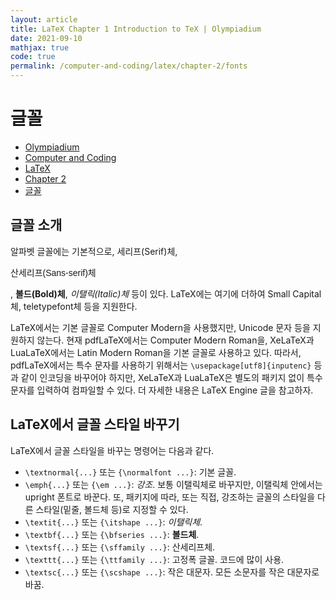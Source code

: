 ```yaml
---
layout: article
title: LaTeX Chapter 1 Introduction to TeX | Olympiadium
date: 2021-09-10
mathjax: true
code: true
permalink: /computer-and-coding/latex/chapter-2/fonts
---
```

# 글꼴
<ul class="breadcrumb">
	<li><a href="{{ site.homeurl }}">Olympiadium</a></li> 
	<li><a href="{{ site.homeurl }}computer-and-coding/">Computer and Coding</a></li> 
	<li><a href="{{ site.homeurl }}computer-and-coding/latex/">LaTeX</a></li>
	<li><a href="{{ site.homeurl }}computer-and-coding/latex/chapter-2/">Chapter 2</a></li>
	<li><a href="{{ site.homeurl }}computer-and-coding/latex/chapter-2/fonts/">글꼴</a></li>
</ul>

## 글꼴 소개
알파벳 글꼴에는 기본적으로, 세리프(Serif)체, <p style="font-family: sans-serif;">산세리프(Sans-serif)체</p>, <b>볼드(Bold)체</b>, <i>이탤릭(Italic)체</i> 등이 있다. LaTeX에는 여기에 더하여 Small Capital체, teletypefont체 등을 지원한다.

LaTeX에서는 기본 글꼴로 Computer Modern을 사용했지만, Unicode 문자 등을 지원하지 않는다. 현재 pdfLaTeX에서는 Computer Modern Roman을, XeLaTeX과 LuaLaTeX에서는 Latin Modern Roman을 기본 글꼴로 사용하고 있다. 따라서, pdfLaTeX에서는 특수 문자를 사용하기 위해서는 <code class="lang-latex">\usepackage[utf8]{inputenc}</code> 등과 같이 인코딩을 바꾸어야 하지만, XeLaTeX과 LuaLaTeX은 별도의 패키지 없이 특수 문자를 입력하여 컴파일할 수 있다. 더 자세한 내용은 LaTeX Engine 글을 참고하자.

## LaTeX에서 글꼴 스타일 바꾸기
LaTeX에서 글꼴 스타일을 바꾸는 명령어는 다음과 같다.
<blueboard><ul class="disc">
<li><code class="lang-latex">\textnormal{...}</code> 또는 <code class="lang-latex">{\normalfont ...}</code>: 기본 글꼴.</li>
<li><code class="lang-latex">\emph{...}</code> 또는 <code class="lang-latex">{\em ...}</code>: <i>강조</i>. 보통 이탤릭체로 바꾸지만, 이탤릭체 안에서는 upright 폰트로 바꾼다. 또, 패키지에 따라, 또는 직접, 강조하는 글꼴의 스타일을 다른 스타일(밑줄, 볼드체 등)로 지정할 수 있다.</li>
<li><code class="lang-latex">\textit{...}</code> 또는 <code class="lang-latex">{\itshape ...}</code>: <i>이탤릭체</i>.</li>
<li><code class="lang-latex">\textbf{...}</code> 또는 <code class="lang-latex">{\bfseries ...}</code>: <b>볼드체</b>.</li>
<li><code class="lang-latex">\textsf{...}</code> 또는 <code class="lang-latex">{\sffamily ...}</code>: 산세리프체.</li>
<li><code class="lang-latex">\texttt{...}</code> 또는 <code class="lang-latex">{\ttfamily ...}</code>: 고정폭 글꼴. 코드에 많이 사용.</li>
<li><code class="lang-latex">\textsc{...}</code> 또는 <code class="lang-latex">{\scshape ...}</code>: 작은 대문자. 모든 소문자를 작은 대문자로 바꿈.
</ul></blueboard>
